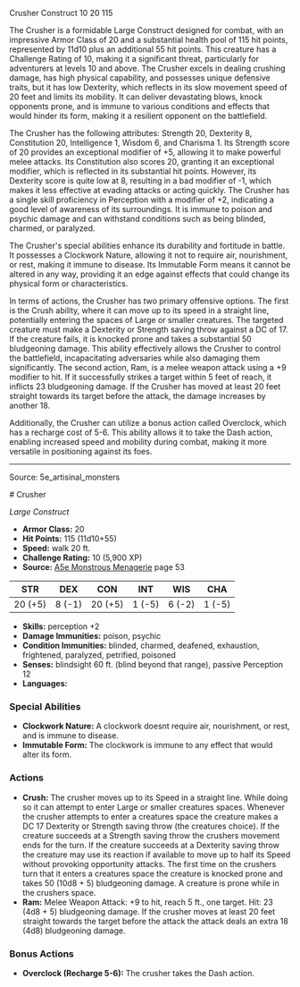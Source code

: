 <MonsterName/>Crusher</MonsterName>
<CreatureType/>Construct</CreatureType>
<CR/>10</CR>
<AC/>20</AC>
<HP/>115</HP>
<summary>The Crusher is a formidable Large Construct designed for combat, with an impressive Armor Class of 20 and a substantial health pool of 115 hit points, represented by 11d10 plus an additional 55 hit points. This creature has a Challenge Rating of 10, making it a significant threat, particularly for adventurers at levels 10 and above. The Crusher excels in dealing crushing damage, has high physical capability, and possesses unique defensive traits, but it has low Dexterity, which reflects in its slow movement speed of 20 feet and limits its mobility. It can deliver devastating blows, knock opponents prone, and is immune to various conditions and effects that would hinder its form, making it a resilient opponent on the battlefield.</summary>

<detail>

The Crusher has the following attributes: Strength 20, Dexterity 8, Constitution 20, Intelligence 1, Wisdom 6, and Charisma 1. Its Strength score of 20 provides an exceptional modifier of +5, allowing it to make powerful melee attacks. Its Constitution also scores 20, granting it an exceptional modifier, which is reflected in its substantial hit points. However, its Dexterity score is quite low at 8, resulting in a bad modifier of -1, which makes it less effective at evading attacks or acting quickly. The Crusher has a single skill proficiency in Perception with a modifier of +2, indicating a good level of awareness of its surroundings. It is immune to poison and psychic damage and can withstand conditions such as being blinded, charmed, or paralyzed.

The Crusher's special abilities enhance its durability and fortitude in battle. It possesses a Clockwork Nature, allowing it not to require air, nourishment, or rest, making it immune to disease. Its Immutable Form means it cannot be altered in any way, providing it an edge against effects that could change its physical form or characteristics.

In terms of actions, the Crusher has two primary offensive options. The first is the Crush ability, where it can move up to its speed in a straight line, potentially entering the spaces of Large or smaller creatures. The targeted creature must make a Dexterity or Strength saving throw against a DC of 17. If the creature fails, it is knocked prone and takes a substantial 50 bludgeoning damage. This ability effectively allows the Crusher to control the battlefield, incapacitating adversaries while also damaging them significantly. The second action, Ram, is a melee weapon attack using a +9 modifier to hit. If it successfully strikes a target within 5 feet of reach, it inflicts 23 bludgeoning damage. If the Crusher has moved at least 20 feet straight towards its target before the attack, the damage increases by another 18.

Additionally, the Crusher can utilize a bonus action called Overclock, which has a recharge cost of 5-6. This ability allows it to take the Dash action, enabling increased speed and mobility during combat, making it more versatile in positioning against its foes.</detail>



---

Source: 5e_artisinal_monsters

<statblock>
# Crusher

*Large* *Construct*

- **Armor Class:** 20
- **Hit Points:** 115 (11d10+55)
- **Speed:** walk 20 ft.
- **Challenge Rating:** 10 (5,900 XP)
- **Source:** [A5e Monstrous Menagerie](https://enpublishingrpg.com/products/level-up-monstrous-menagerie-a5e) page 53

| STR | DEX | CON | INT | WIS | CHA |
| --- | --- | --- | --- | --- | --- |
| 20 (+5) | 8 (-1) | 20 (+5) | 1 (-5) | 6 (-2) | 1 (-5) |

- **Skills:** perception +2
- **Damage Immunities:** poison, psychic
- **Condition Immunities:** blinded, charmed, deafened, exhaustion, frightened, paralyzed, petrified, poisoned
- **Senses:** blindsight 60 ft. (blind beyond that range), passive Perception 12
- **Languages:** 

### Special Abilities

- **Clockwork Nature:** A clockwork doesnt require air, nourishment, or rest, and is immune to disease.
- **Immutable Form:** The clockwork is immune to any effect that would alter its form.

### Actions

- **Crush:** The crusher moves up to its Speed in a straight line. While doing so  it can attempt to enter Large or smaller creatures spaces. Whenever the crusher attempts to enter a creatures space  the creature makes a DC 17 Dexterity or Strength saving throw (the creatures choice). If the creature succeeds at a Strength saving throw  the crushers movement ends for the turn. If the creature succeeds at a Dexterity saving throw  the creature may use its reaction  if available  to move up to half its Speed without provoking opportunity attacks. The first time on the crushers turn that it enters a creatures space  the creature is knocked prone and takes 50 (10d8 + 5) bludgeoning damage. A creature is prone while in the crushers space.
- **Ram:** Melee Weapon Attack: +9 to hit, reach 5 ft., one target. Hit: 23 (4d8 + 5) bludgeoning damage. If the crusher moves at least 20 feet straight towards the target before the attack  the attack deals an extra 18 (4d8) bludgeoning damage.

### Bonus Actions

- **Overclock (Recharge 5-6):** The crusher takes the Dash action.


</statblock>


